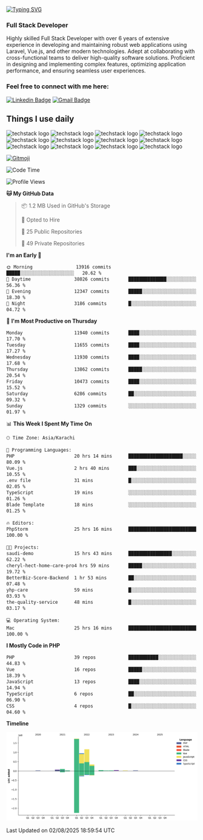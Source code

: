 [![Typing SVG](https://readme-typing-svg.demolab.com?font=Permanent+Marker&size=31&pause=1000&color=00A11F&center=true&random=false&width=435&lines=Hi+%F0%9F%91%8B%2C+I'm+Waheed+Sindhani)](https://git.io/typing-svg)
### Full Stack Developer
Highly skilled Full Stack Developer with over 6 years of extensive experience in developing and maintaining robust web applications using Laravel, Vue.js, and other modern technologies. Adept at collaborating with cross-functional teams to deliver high-quality software solutions. Proficient in designing and implementing complex features, optimizing application performance, and ensuring seamless user experiences. 

### Feel free to connect with me here:

[![Linkedin Badge](https://img.shields.io/badge/-waheedsindhani-blue?style=flat-square&logo=Linkedin&logoColor=white&link=https://www.linkedin.com/in/waheed-sindhani/)](https://www.linkedin.com/in/waheed-sindhani/)
[![Gmail Badge](https://img.shields.io/badge/-waheed.eliccs@gmail.com-c14438?style=flat-square&logo=Gmail&logoColor=white&link=mailto:waheed.eliccs@gmail.com)](mailto:waheed.eliccs@gmail.com)

## Things I use daily
![techstack logo](https://readme-components.vercel.app/api?component=logo&logo=react&text=false&animation=spin&fill=000000&svgfill=2d79c7)
![techstack logo](https://readme-components.vercel.app/api?component=logo&logo=vue.js&text=false&fill=000000&svgfill=4FC08D)
![techstack logo](https://readme-components.vercel.app/api?component=logo&logo=laravel&text=false&fill=000000&svgfill=FF2D20)
![techstack logo](https://readme-components.vercel.app/api?component=logo&logo=javascript&text=false&fill=000000&svgfill=F7DF1E)
![techstack logo](https://readme-components.vercel.app/api?component=logo&logo=mysql&text=false&fill=000000&svgfill=4479A1)
![techstack logo](https://readme-components.vercel.app/api?component=logo&logo=quasar&text=false&svgfill=050A14&fill=ffffaa&animation=spin)
![techstack logo](https://readme-components.vercel.app/api?component=logo&logo=typescript&text=false&fill=000000&svgfill=3178C6)
![techstack logo](https://readme-components.vercel.app/api?component=logo&logo=node.js&text=false&fill=000000&svgfill=5FA04E)
![techstack logo](https://readme-components.vercel.app/api?component=logo&logo=tailwindcss&text=false&fill=000000&svgfill=06B6D4)
![techstack logo](https://readme-components.vercel.app/api?component=logo&logo=docker&text=false&fill=000000&svgfill=2496ED)
![techstack logo](https://readme-components.vercel.app/api?component=logo&logo=linux&text=false&fill=000000&svgfill=FCC624)
![techstack logo](https://readme-components.vercel.app/api?component=logo&logo=amazonaws&text=false&fill=000000&svgfill=232F3E)



<!--
**Sindhani/sindhani** is a ✨ _special_ ✨ repository because its `README.md` (this file) appears on your GitHub profile.

Here are some ideas to get you started:

- 🔭 I’m currently working on ...
- 🌱 I’m currently learning ...
- 👯 I’m looking to collaborate on ...
- 🤔 I’m looking for help with ...
- 💬 Ask me about ...
- 📫 How to reach me: ...
- 😄 Pronouns: ...
- ⚡ Fun fact: ...
-->
<a href="https://gitmoji.dev">
  <img
    src="https://img.shields.io/badge/gitmoji-%20😜%20😍-FFDD67.svg?style=flat-square"
    alt="Gitmoji"
  />
</a>

<!--START_SECTION:waka-->
![Code Time](http://img.shields.io/badge/Code%20Time-1%2C072%20hrs%2020%20mins-blue)

![Profile Views](http://img.shields.io/badge/Profile%20Views-0-blue)

**🐱 My GitHub Data** 

> 📦 1.2 MB Used in GitHub's Storage 
 > 
> 💼 Opted to Hire
 > 
> 📜 25 Public Repositories 
 > 
> 🔑 49 Private Repositories 
 > 
**I'm an Early 🐤** 

```text
🌞 Morning                13916 commits       █████░░░░░░░░░░░░░░░░░░░░   20.62 % 
🌆 Daytime                38026 commits       ██████████████░░░░░░░░░░░   56.36 % 
🌃 Evening                12347 commits       █████░░░░░░░░░░░░░░░░░░░░   18.30 % 
🌙 Night                  3186 commits        █░░░░░░░░░░░░░░░░░░░░░░░░   04.72 % 
```
📅 **I'm Most Productive on Thursday** 

```text
Monday                   11940 commits       ████░░░░░░░░░░░░░░░░░░░░░   17.70 % 
Tuesday                  11655 commits       ████░░░░░░░░░░░░░░░░░░░░░   17.27 % 
Wednesday                11930 commits       ████░░░░░░░░░░░░░░░░░░░░░   17.68 % 
Thursday                 13862 commits       █████░░░░░░░░░░░░░░░░░░░░   20.54 % 
Friday                   10473 commits       ████░░░░░░░░░░░░░░░░░░░░░   15.52 % 
Saturday                 6286 commits        ██░░░░░░░░░░░░░░░░░░░░░░░   09.32 % 
Sunday                   1329 commits        ░░░░░░░░░░░░░░░░░░░░░░░░░   01.97 % 
```


📊 **This Week I Spent My Time On** 

```text
🕑︎ Time Zone: Asia/Karachi

💬 Programming Languages: 
PHP                      20 hrs 14 mins      ████████████████████░░░░░   80.09 % 
Vue.js                   2 hrs 40 mins       ███░░░░░░░░░░░░░░░░░░░░░░   10.55 % 
.env file                31 mins             █░░░░░░░░░░░░░░░░░░░░░░░░   02.05 % 
TypeScript               19 mins             ░░░░░░░░░░░░░░░░░░░░░░░░░   01.26 % 
Blade Template           18 mins             ░░░░░░░░░░░░░░░░░░░░░░░░░   01.25 % 

🔥 Editors: 
PhpStorm                 25 hrs 16 mins      █████████████████████████   100.00 % 

🐱‍💻 Projects: 
saudi-demo               15 hrs 43 mins      ████████████████░░░░░░░░░   62.22 % 
cheryl-hect-home-care-pro4 hrs 59 mins       █████░░░░░░░░░░░░░░░░░░░░   19.72 % 
BetterBiz-Score-Backend  1 hr 53 mins        ██░░░░░░░░░░░░░░░░░░░░░░░   07.48 % 
yhp-care                 59 mins             █░░░░░░░░░░░░░░░░░░░░░░░░   03.93 % 
the-quality-service      48 mins             █░░░░░░░░░░░░░░░░░░░░░░░░   03.17 % 

💻 Operating System: 
Mac                      25 hrs 16 mins      █████████████████████████   100.00 % 
```

**I Mostly Code in PHP** 

```text
PHP                      39 repos            ███████████░░░░░░░░░░░░░░   44.83 % 
Vue                      16 repos            █████░░░░░░░░░░░░░░░░░░░░   18.39 % 
JavaScript               13 repos            ████░░░░░░░░░░░░░░░░░░░░░   14.94 % 
TypeScript               6 repos             ██░░░░░░░░░░░░░░░░░░░░░░░   06.90 % 
CSS                      4 repos             █░░░░░░░░░░░░░░░░░░░░░░░░   04.60 % 
```



**Timeline**

![Lines of Code chart](https://raw.githubusercontent.com/Sindhani/Sindhani/main/assets/bar_graph.png)


 Last Updated on 02/08/2025 18:59:54 UTC
<!--END_SECTION:waka-->
